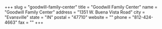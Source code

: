 +++
slug = "goodwill-family-center"
title = "Goodwill Family Center"
name = "Goodwill Family Center"
address = "1351 W. Buena Vista Road"
city = "Evansville"
state = "IN"
postal = "47710"
website = ""
phone = "812-424-4663"
fax = ""
+++
